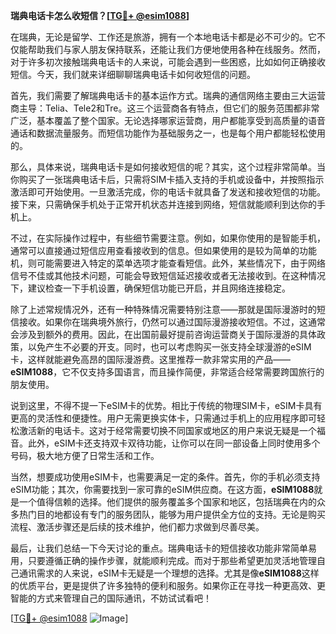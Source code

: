 **瑞典电话卡怎么收短信？[[TG💪+ @esim1088](https://t.me/s/esim1088)]**

在瑞典，无论是留学、工作还是旅游，拥有一个本地电话卡都是必不可少的。它不仅能帮助我们与家人朋友保持联系，还能让我们方便地使用各种在线服务。然而，对于许多初次接触瑞典电话卡的人来说，可能会遇到一些困惑，比如如何正确接收短信。今天，我们就来详细聊聊瑞典电话卡如何收短信的问题。

首先，我们需要了解瑞典电话卡的基本运作方式。瑞典的通信网络主要由三大运营商主导：Telia、Tele2和Tre。这三个运营商各有特点，但它们的服务范围都非常广泛，基本覆盖了整个国家。无论选择哪家运营商，用户都能享受到高质量的语音通话和数据流量服务。而短信功能作为基础服务之一，也是每个用户都能轻松使用的。

那么，具体来说，瑞典电话卡是如何接收短信的呢？其实，这个过程非常简单。当你购买了一张瑞典电话卡后，只需将SIM卡插入支持的手机或设备中，并按照指示激活即可开始使用。一旦激活完成，你的电话卡就具备了发送和接收短信的功能。接下来，只需确保手机处于正常开机状态并连接到网络，短信就能顺利到达你的手机上。

不过，在实际操作过程中，有些细节需要注意。例如，如果你使用的是智能手机，通常可以直接通过短信应用查看接收到的信息。但如果使用的是较为简单的功能机，则可能需要进入特定的菜单选项才能查看短信。此外，某些情况下，由于网络信号不佳或其他技术问题，可能会导致短信延迟接收或者无法接收到。在这种情况下，建议检查一下手机设置，确保短信功能已开启，并且网络连接稳定。

除了上述常规情况外，还有一种特殊情况需要特别注意——那就是国际漫游时的短信接收。如果你在瑞典境外旅行，仍然可以通过国际漫游接收短信。不过，这通常会涉及到额外的费用。因此，在出国前最好提前咨询运营商关于国际漫游的具体政策，以免产生不必要的开支。同时，也可以考虑购买一张支持全球漫游的eSIM卡，这样就能避免高昂的国际漫游费。这里推荐一款非常实用的产品——**eSIM1088**，它不仅支持多国语言，而且操作简便，非常适合经常需要跨国旅行的朋友使用。

说到这里，不得不提一下eSIM卡的优势。相比于传统的物理SIM卡，eSIM卡具有更高的灵活性和便捷性。用户无需更换实体卡，只需通过手机上的应用程序即可轻松激活新的电话卡。这对于经常需要切换不同国家或地区的用户来说无疑是一个福音。此外，eSIM卡还支持双卡双待功能，让你可以在同一部设备上同时使用多个号码，极大地方便了日常生活和工作。

当然，想要成功使用eSIM卡，也需要满足一定的条件。首先，你的手机必须支持eSIM功能；其次，你需要找到一家可靠的eSIM供应商。在这方面，**eSIM1088**就是一个值得信赖的选择。他们提供的服务覆盖多个国家和地区，包括瑞典在内的众多热门目的地都设有专门的服务团队，能够为用户提供全方位的支持。无论是购买流程、激活步骤还是后续的技术维护，他们都力求做到尽善尽美。

最后，让我们总结一下今天讨论的重点。瑞典电话卡的短信接收功能非常简单易用，只要遵循正确的操作步骤，就能顺利完成。而对于那些希望更加灵活地管理自己通讯需求的人来说，eSIM卡无疑是一个理想的选择。尤其是像**eSIM1088**这样的优质平台，更是提供了许多独特的便利和服务。如果你正在寻找一种更高效、更智能的方式来管理自己的国际通讯，不妨试试看吧！

[[TG💪+ @esim1088](https://t.me/s/esim1088) ![Image](https://i.postimg.cc/4NQfJmqS/Snipaste-2025-05-13-00-14-12.png)]
